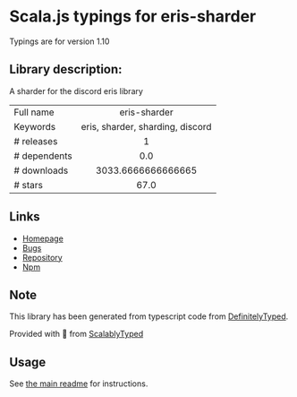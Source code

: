 
# Scala.js typings for eris-sharder

Typings are for version 1.10

## Library description:
A sharder for the discord eris library

|                    |                 |
| ------------------ | :-------------: |
| Full name          | eris-sharder |
| Keywords           | eris, sharder, sharding, discord |
| # releases         | 1 |
| # dependents       | 0.0 |
| # downloads        | 3033.6666666666665 |
| # stars            | 67.0 |

## Links
- [Homepage](https://github.com/Discord-Sharders/eris-sharder#readme)
- [Bugs](https://github.com/Discord-Sharders/eris-sharder/issues)
- [Repository](https://github.com/Discord-Sharders/eris-sharder)
- [Npm](https://www.npmjs.com/package/eris-sharder)
    


## Note
This library has been generated from typescript code from [DefinitelyTyped](https://definitelytyped.org).

Provided with :purple_heart: from [ScalablyTyped](https://github.com/oyvindberg/ScalablyTyped)

## Usage
See [the main readme](../../readme.md) for instructions.



